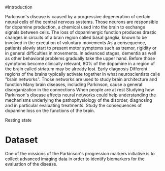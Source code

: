 #Introduction

Parkinson's disease is caused by a progressive degeneration of certain neural cells of the central nervous systems. Those neurons
are responsible for dopamine production, a chemical used into the brain to exchange signals between cells. The loss of dopaminergic
function produces drastic changes in circuits of a brain region called basal ganglia, known to be involved in the execution of
voluntary movements
As a consequence, patients slowly start to present motor symptoms such as tremor, rigidity or in
general difficulties in movements. In advanced stages, dementia as well as other behavioral problems gradually take the upper hand.
Before those symptoms become clinically relevant, 80% of the dopamine in a region of the brain called striatum
may be already lost.
Early diagnosis
Different regions of the brains typically activate together in what neuroscientists calle "brain networks".
Those networks are used to study brain architecture and function
Many brain diseases, including Parkinson, cause a general disorganization in the connections
When people are at rest
Studying how Parkinson's disease affects neural networks could help understanding the mechanisms underlying the
pathophysiology of the disorder, diagnosing and in particular evaluating treatments.
Study the consequences of dopamine loss on the functions of the brain.

Resting state


# Dataset
One of the missions of the Parkinson's progression markers initiative is to collect advanced imaging data in order to identify
 biomarkers for the evaluation of the disease.
